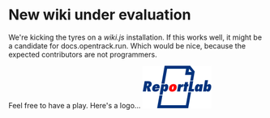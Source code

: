 <!-- TITLE: Home -->
<!-- SUBTITLE: A quick summary of Home -->

# New wiki under evaluation
We're kicking the tyres on a *wiki.js* installation.  If this works well, it might be a candidate for docs.opentrack.run.   Which would be nice, because the expected contributors are not programmers.

Feel free to have a play.  Here's a logo...
![Rl Logo](/uploads/rl-logo.png "Rl Logo")